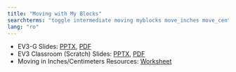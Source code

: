 ```yaml
---
title: "Moving with My Blocks"
searchterms: "toggle intermediate moving myblocks move_inches move_centimeters move_centimetres move_cm wheelconverter my_blocks moving_with moving_with_my_blocks"
lang: "ro"
---
```

 <ul>
 <li class="ng-binding">EV3-G Slides:
 <a href="ProgrammingLessons/intermediate/MoveDistance (rom).pptx">PPTX</a>,
 <a href="ProgrammingLessons/intermediate/MoveDistance (rom).pdf">PDF</a>
 </li>
 <li class="ng-binding">EV3 Classroom (Scratch) Slides:
 <a href="ProgrammingLessons/intermediate/scratch-MoveDistance (rom).pptx">PPTX</a>,
 <a href="ProgrammingLessons/intermediate/scratch-MoveDistance (rom).pdf">PDF</a>
 </li>
 <li>Moving in Inches/Centimeters Resources:
 <a href="ProgrammingLessons/intermediate/DPIorDPCWorksheet.pdf">Worksheet</a>
 </li>
 </ul>
